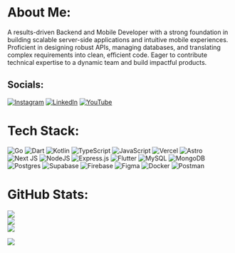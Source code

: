 # About Me:

A results-driven Backend and Mobile Developer with a strong foundation in building scalable server-side applications and intuitive mobile experiences. Proficient in designing robust APIs, managing databases, and translating complex requirements into clean, efficient code. Eager to contribute technical expertise to a dynamic team and build impactful products.

## Socials:

[![Instagram](https://img.shields.io/badge/Instagram-%23E4405F.svg?logo=Instagram&logoColor=white)](https://instagram.com/_alvinfputra_/) [![LinkedIn](https://img.shields.io/badge/LinkedIn-%230077B5.svg?logo=linkedin&logoColor=white)](https://linkedin.com/in/alvinfputra12/) [![YouTube](https://img.shields.io/badge/YouTube-%23FF0000.svg?logo=YouTube&logoColor=white)](https://youtube.com/@UCaiEH0fNVKH7maz3U7TEFYw)

# Tech Stack:

![Go](https://img.shields.io/badge/go-%2300ADD8.svg?style=for-the-badge&logo=go&logoColor=white) ![Dart](https://img.shields.io/badge/dart-%230175C2.svg?style=for-the-badge&logo=dart&logoColor=white) ![Kotlin](https://img.shields.io/badge/kotlin-%237F52FF.svg?style=for-the-badge&logo=kotlin&logoColor=white) ![TypeScript](https://img.shields.io/badge/typescript-%23007ACC.svg?style=for-the-badge&logo=typescript&logoColor=white) ![JavaScript](https://img.shields.io/badge/javascript-%23323330.svg?style=for-the-badge&logo=javascript&logoColor=%23F7DF1E) ![Vercel](https://img.shields.io/badge/vercel-%23000000.svg?style=for-the-badge&logo=vercel&logoColor=white) ![Astro](https://img.shields.io/badge/astro-%232C2052.svg?style=for-the-badge&logo=astro&logoColor=white) ![Next JS](https://img.shields.io/badge/Next-black?style=for-the-badge&logo=next.js&logoColor=white) ![NodeJS](https://img.shields.io/badge/node.js-6DA55F?style=for-the-badge&logo=node.js&logoColor=white) ![Express.js](https://img.shields.io/badge/express.js-%23404d59.svg?style=for-the-badge&logo=express&logoColor=%2361DAFB) ![Flutter](https://img.shields.io/badge/Flutter-%2302569B.svg?style=for-the-badge&logo=Flutter&logoColor=white) ![MySQL](https://img.shields.io/badge/mysql-4479A1.svg?style=for-the-badge&logo=mysql&logoColor=white) ![MongoDB](https://img.shields.io/badge/MongoDB-%234ea94b.svg?style=for-the-badge&logo=mongodb&logoColor=white) ![Postgres](https://img.shields.io/badge/postgres-%23316192.svg?style=for-the-badge&logo=postgresql&logoColor=white) ![Supabase](https://img.shields.io/badge/Supabase-3ECF8E?style=for-the-badge&logo=supabase&logoColor=white) ![Firebase](https://img.shields.io/badge/firebase-a08021?style=for-the-badge&logo=firebase&logoColor=ffcd34) ![Figma](https://img.shields.io/badge/figma-%23F24E1E.svg?style=for-the-badge&logo=figma&logoColor=white) ![Docker](https://img.shields.io/badge/docker-%230db7ed.svg?style=for-the-badge&logo=docker&logoColor=white) ![Postman](https://img.shields.io/badge/Postman-FF6C37?style=for-the-badge&logo=postman&logoColor=white)

# GitHub Stats:

![](https://github-readme-stats.vercel.app/api?username=tsubametaa&theme=vue-dark&hide_border=false&include_all_commits=false&count_private=true)<br/>
![](https://nirzak-streak-stats.vercel.app/?user=tsubametaa&theme=vue-dark&hide_border=false)<br/>
![](https://github-readme-stats.vercel.app/api/top-langs/?username=tsubametaa&theme=vue-dark&hide_border=false&include_all_commits=false&count_private=true&layout=compact)

[![](https://visitcount.itsvg.in/api?id=tsubametaa&icon=5&color=9)](https://visitcount.itsvg.in)
